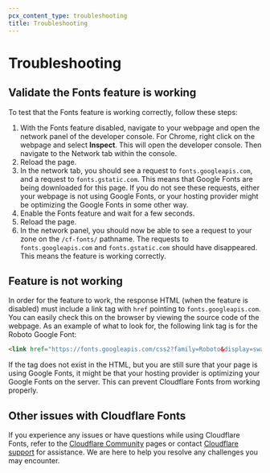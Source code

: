 ```yaml
---
pcx_content_type: troubleshooting
title: Troubleshooting
---
```


# Troubleshooting

## Validate the Fonts feature is working

To test that the Fonts feature is working correctly, follow these steps:

1. With the Fonts feature disabled, navigate to your webpage and open the network panel of the developer console. For Chrome, right click on the webpage and select **Inspect**. This will open the developer console. Then navigate to the Network tab within the console.
2. Reload the page.
3. In the network tab, you should see a request to `fonts.googleapis.com`, and a request to `fonts.gstatic.com`. This means that Google Fonts are being downloaded for this page. If you do not see these requests, either your webpage is not using Google Fonts, or your hosting provider might be optimizing the Google Fonts in some other way.
4. Enable the Fonts feature and wait for a few seconds.
5. Reload the page.
6. In the network panel, you should now be able to see a request to your zone on the `/cf-fonts/` pathname. The requests to `fonts.googleapis.com` and `fonts.gstatic.com` should have disappeared. This means the feature is working correctly.

## Feature is not working

In order for the feature to work, the response HTML (when the feature is disabled) must include a link tag with `href` pointing to `fonts.googleapis.com`. You can easily check this on the browser by viewing the source code of the webpage. As an example of what to look for, the following link tag is for the Roboto Google Font:

```html
<link href="https://fonts.googleapis.com/css2?family=Roboto&display=swap" rel="stylesheet">
``` 

If the tag does not exist in the HTML, but you are still sure that your page is using Google Fonts, it might be that your hosting provider is optimizing your Google Fonts on the server. This can prevent Cloudflare Fonts from working properly.

## Other issues with Cloudflare Fonts

If you experience any issues or have questions while using Cloudflare Fonts, refer to the [Cloudflare Community](https://community.cloudflare.com/) pages or contact [Cloudflare support](https://developers.cloudflare.com/support/troubleshooting/general-troubleshooting/contacting-cloudflare-support/) for assistance. We are here to help you resolve any challenges you may encounter.